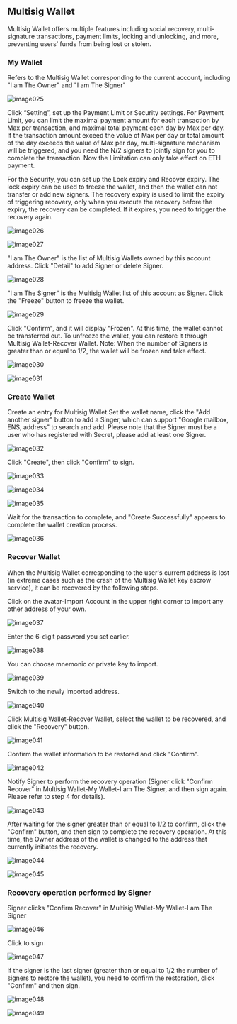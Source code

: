 ## Multisig Wallet
Multisig Wallet offers multiple features including social recovery, multi-signature transactions, payment limits, locking and unlocking, and more, preventing users’ funds from being lost or stolen.

### My Wallet
Refers to the Multisig Wallet corresponding to the current account, including "I am The Owner" and "I am The Signer"

![image025](https://github.com/ieigen/ieigen.github.io/raw/main/docs/images/usage/image025.png)

Click “Setting”,  set up the Payment Limit or Security settings.  For Payment Limit, you can limit the maximal payment amount for each transaction by Max per transaction, and maximal total payment each day by Max per day.  If the transaction amount  exceed the value of Max per day or total amount of the day  exceeds the value of Max per day, multi-signature mechanism will be triggered, and you need the N/2 signers to jointly sign for you to complete the transaction.  Now the Limitation can only take effect on ETH payment. 

For the Security, you can set up the Lock expiry and Recover expiry.  The lock expiry can be used to freeze the wallet,  and then  the wallet can not transfer or add new signers.  The recovery expiry is  used to limit the expiry of triggering recovery, only when you execute the recovery before the expiry,  the recovery can be completed.  If it expires, you need to trigger the recovery again.

![image026](https://github.com/ieigen/ieigen.github.io/raw/main/docs/images/usage/image026.png)

![image027](https://github.com/ieigen/ieigen.github.io/raw/main/docs/images/usage/image027.png)




"I am The Owner" is the list of Multisig Wallets owned by this account address. Click "Detail" to add Signer or delete Signer.

![image028](https://github.com/ieigen/ieigen.github.io/raw/main/docs/images/usage/image028.png)

"I am The Signer" is the Multisig Wallet list of this account as Signer. Click the "Freeze" button to freeze the wallet.

![image029](https://github.com/ieigen/ieigen.github.io/raw/main/docs/images/usage/image029.png)


Click "Confirm", and it will display "Frozen". At this time, the wallet cannot be transferred out. To unfreeze the wallet, you can restore it through Multisig Wallet-Recover Wallet. Note: When the number of Signers is greater than or equal to 1/2, the wallet will be frozen and take effect.

![image030](https://github.com/ieigen/ieigen.github.io/raw/main/docs/images/usage/image030.png)

![image031](https://github.com/ieigen/ieigen.github.io/raw/main/docs/images/usage/image031.png)

### Create Wallet
Create an entry for Multisig Wallet.Set the wallet name, click the "Add another signer" button to add a Singer, which can support "Google mailbox, ENS, address" to search and add. Please note that the Signer must be a user who has registered with Secret, please add at least one Signer.

![image032](https://github.com/ieigen/ieigen.github.io/raw/main/docs/images/usage/image032.png)

Click "Create", then click "Confirm" to sign.

![image033](https://github.com/ieigen/ieigen.github.io/raw/main/docs/images/usage/image033.png)

![image034](https://github.com/ieigen/ieigen.github.io/raw/main/docs/images/usage/image034.png)

![image035](https://github.com/ieigen/ieigen.github.io/raw/main/docs/images/usage/image035.png)


Wait for the transaction to complete, and "Create Successfully" appears to complete the wallet creation process.

![image036](https://github.com/ieigen/ieigen.github.io/raw/main/docs/images/usage/image036.png)


### Recover Wallet
When the Multisig Wallet corresponding to the user's current address is lost (in extreme cases such as the crash of the Multisig Wallet key escrow service), it can be recovered by the following steps.

Click on the avatar-Import Account in the upper right corner to import any other address of your own.

![image037](https://github.com/ieigen/ieigen.github.io/raw/main/docs/images/usage/image037.png)

Enter the 6-digit password you set earlier.

![image038](https://github.com/ieigen/ieigen.github.io/raw/main/docs/images/usage/image038.png)

You can choose mnemonic or private key to import.

![image039](https://github.com/ieigen/ieigen.github.io/raw/main/docs/images/usage/image039.png)

Switch to the newly imported address.

![image040](https://github.com/ieigen/ieigen.github.io/raw/main/docs/images/usage/image040.png)

Click Multisig Wallet-Recover Wallet, select the wallet to be recovered, and click the "Recovery" button.

![image041](https://github.com/ieigen/ieigen.github.io/raw/main/docs/images/usage/image041.png)

Confirm the wallet information to be restored and click "Confirm".

![image042](https://github.com/ieigen/ieigen.github.io/raw/main/docs/images/usage/image042.png)

Notify Signer to perform the recovery operation (Signer click "Confirm Recover" in Multisig Wallet-My Wallet-I am The Signer, and then sign again. Please refer to step 4 for details).

![image043](https://github.com/ieigen/ieigen.github.io/raw/main/docs/images/usage/image043.png)

After waiting for the signer greater than or equal to 1/2 to confirm, click the "Confirm" button, and then sign to complete the recovery operation. At this time, the Owner address of the wallet is changed to the address that currently initiates the recovery.

![image044](https://github.com/ieigen/ieigen.github.io/raw/main/docs/images/usage/image044.png)

![image045](https://github.com/ieigen/ieigen.github.io/raw/main/docs/images/usage/image045.png)

### Recovery operation performed by Signer
Signer clicks "Confirm Recover" in Multisig Wallet-My Wallet-I am The Signer

![image046](https://github.com/ieigen/ieigen.github.io/raw/main/docs/images/usage/image046.png)



Click to sign

![image047](https://github.com/ieigen/ieigen.github.io/raw/main/docs/images/usage/image047.png)

If the signer is the last signer (greater than or equal to 1/2 the number of signers to restore the wallet), you need to confirm the restoration, click "Confirm" and then sign.

![image048](https://github.com/ieigen/ieigen.github.io/raw/main/docs/images/usage/image048.png)

![image049](https://github.com/ieigen/ieigen.github.io/raw/main/docs/images/usage/image049.png)

